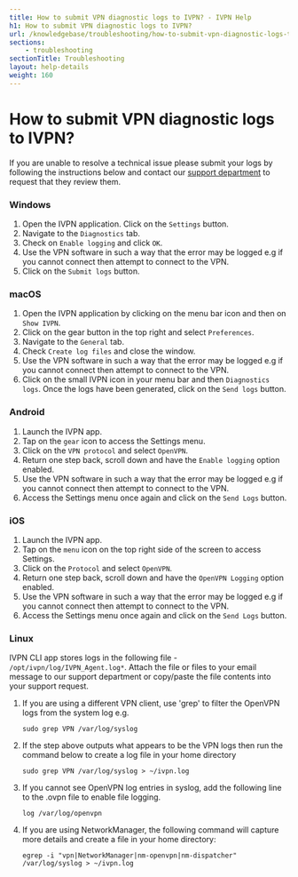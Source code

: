```yaml
---
title: How to submit VPN diagnostic logs to IVPN? - IVPN Help
h1: How to submit VPN diagnostic logs to IVPN?
url: /knowledgebase/troubleshooting/how-to-submit-vpn-diagnostic-logs-to-ivpn/
sections:
    - troubleshooting
sectionTitle: Troubleshooting
layout: help-details
weight: 160
---
```

# How to submit VPN diagnostic logs to IVPN?

If you are unable to resolve a technical issue please submit your logs by following the instructions below and contact our [support department](/contactus/) to request that they review them.

### Windows

1. Open the IVPN application. Click on the `Settings` button.
2. Navigate to the `Diagnostics` tab.
3. Check on `Enable logging` and click `OK`.
4. Use the VPN software in such a way that the error may be logged e.g if you cannot connect then attempt to connect to the VPN.
5. Click on the `Submit logs` button.

### macOS

1. Open the IVPN application by clicking on the menu bar icon and then on `Show IVPN`.
2. Click on the gear button in the top right and select `Preferences`.
3. Navigate to the `General` tab.
4. Check `Create log files` and close the window.
5. Use the VPN software in such a way that the error may be logged e.g if you cannot connect then attempt to connect to the VPN.
6. Click on the small IVPN icon in your menu bar and then `Diagnostics logs`. Once the logs have been generated, click on the `Send logs` button.

### Android

1. Launch the IVPN app.
2. Tap on the `gear` icon to access the Settings menu.
3. Click on the `VPN protocol` and select `OpenVPN`.
4. Return one step back, scroll down and have the `Enable logging` option enabled.
5. Use the VPN software in such a way that the error may be logged e.g if you cannot connect then attempt to connect to the VPN.
6. Access the Settings menu once again and click on the `Send Logs` button.

### iOS

1. Launch the IVPN app.
2. Tap on the `menu` icon on the top right side of the screen to access Settings.
3. Click on the `Protocol` and select `OpenVPN`.
4. Return one step back, scroll down and have the `OpenVPN Logging` option enabled.
5. Use the VPN software in such a way that the error may be logged e.g if you cannot connect then attempt to connect to the VPN.
6. Access the Settings menu once again and click on the `Send Logs` button.

### Linux

IVPN CLI app stores logs in the following file - `/opt/ivpn/log/IVPN_Agent.log*`. Attach the file or files to your email message to our support department or copy/paste the file contents into your support request.

1.  If you are using a different VPN client, use 'grep' to filter the OpenVPN logs from the system log e.g.
    ```
    sudo grep VPN /var/log/syslog
    ```

2.  If the step above outputs what appears to be the VPN logs then run the command below to create a log file in your home directory
    ```
    sudo grep VPN /var/log/syslog > ~/ivpn.log
    ```

3.  If you cannot see OpenVPN log entries in syslog, add the following line to the .ovpn file to enable file logging.
    ```
    log /var/log/openvpn
    ```

4.  If you are using NetworkManager, the following command will capture more details and create a file in your home directory:
    ```
    egrep -i "vpn|NetworkManager|nm-openvpn|nm-dispatcher" /var/log/syslog > ~/ivpn.log
    ```
